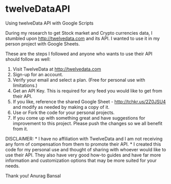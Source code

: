 # twelveDataAPI
Using twelveData API with Google Scripts

During my research to get Stock market and Crypto currencies data, I stumbled upon http://twelvedata.com and its API.
I wanted to use it in my person project with Google Sheets.

These are the steps I followed and anyone who wants to use their API should follow as well:

1. Visit TwelveData at http://twelvedata.com
2. Sign-up for an account.
3. Verify your email and select a plan. (Free for personal use with limitations.)
4. Get an API Key. This is required for any feed you would like to get from their API.
5. If you like, reference the shared Google Sheet - http://tchkr.us/2Z0JSU4 and modify as needed by making a copy of it.
6. Use or Fork the code for your personal projects.
7. If you come up with something great and have suggestions for improvement to this project. Please push the changes so we all benefit from it.

DISCLAIMER:
    * I have no affiliation with TwelveData and I am not receiving any form of compensation from them to promote their API.
    * I created this code for my personal use and thought of sharing with whoever would like to use their API. They also have very good how-to guides and have far more information and customization options that may be more suited for your needs.

Thank you!
Anurag Bansal
